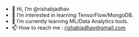 - 👋 Hi, I’m @rishabjadhav
- 👀 I’m interested in learning TensorFlow/MongoDB.
- 🌱 I’m currently learning ML/Data Analytics tools.
- 📫 How to reach me : rishabjadhav@gmail.com

<!---
rishabjadhav/rishabjadhav is a ✨ special ✨ repository because its `README.md` (this file) appears on your GitHub profile.
You can click the Preview link to take a look at your changes.
--->
